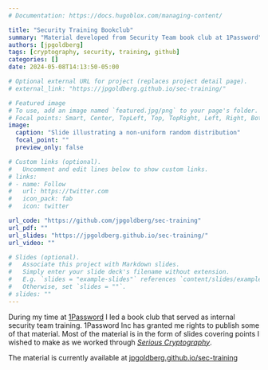 ```yaml
---
# Documentation: https://docs.hugoblox.com/managing-content/

title: "Security Training Bookclub"
summary: "Material developed from Security Team book club at 1Password"
authors: [jpgoldberg]
tags: [cryptography, security, training, github]
categories: []
date: 2024-05-08T14:13:50-05:00

# Optional external URL for project (replaces project detail page).
# external_link: "https://jpgoldberg.github.io/sec-training/"

# Featured image
# To use, add an image named `featured.jpg/png` to your page's folder.
# Focal points: Smart, Center, TopLeft, Top, TopRight, Left, Right, BottomLeft, Bottom, BottomRight.
image:
  caption: "Slide illustrating a non-uniform random distribution"
  focal_point: ""
  preview_only: false

# Custom links (optional).
#   Uncomment and edit lines below to show custom links.
# links:
# - name: Follow
#   url: https://twitter.com
#   icon_pack: fab
#   icon: twitter

url_code: "https://github.com/jpgoldberg/sec-training"
url_pdf: ""
url_slides: "https://jpgoldberg.github.io/sec-training/"
url_video: ""

# Slides (optional).
#   Associate this project with Markdown slides.
#   Simply enter your slide deck's filename without extension.
#   E.g. `slides = "example-slides"` references `content/slides/example-slides.md`.
#   Otherwise, set `slides = ""`.
# slides: ""
---
```


During my time at [1Password](https://1password.com) I led a book club that served as internal security team training.
1Password Inc has granted me rights to publish some of that material.
Most of the material is in the form of slides covering points I wished to make as we worked through _[Serious Cryptography](https://nostarch.com/seriouscrypto)_.

The material is currently available at [jpgoldberg.github.io/sec-training](https://jpgoldberg.github.io/sec-training/)


